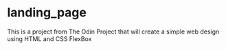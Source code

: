 # landing_page

This is a project from The Odin Project that will create a simple web design using HTML and CSS FlexBox